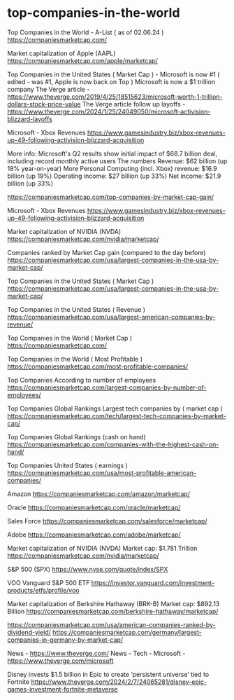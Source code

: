 # top-companies-in-the-world
Top Companies in the World - A-List ( as of 02.06.24 )
https://companiesmarketcap.com/

Market capitalization of Apple (AAPL)
https://companiesmarketcap.com/apple/marketcap/

Top Companies in the United States ( Market Cap ) - Microsoft is now #1 ( edited - was #1, Apple is now back on Top )
Microsoft is now a $1 trillion company
The Verge article - https://www.theverge.com/2019/4/25/18515623/microsoft-worth-1-trillion-dollars-stock-price-value
The Verge article follow up layoffs - https://www.theverge.com/2024/1/25/24049050/microsoft-activision-blizzard-layoffs

Microsoft - Xbox Revenues
https://www.gamesindustry.biz/xbox-revenues-up-49-following-activision-blizzard-acquisition

More info:
Microsoft's Q2 results show initial impact of $68.7 billion deal, including record monthly active users
The numbers
Revenue: $62 billion (up 18% year-on-year)
More Personal Computing (incl. Xbox) revenue: $16.9 billion (up 19%)
Operating income: $27 billion (up 33%)
Net income: $21.9 billion (up 33%)

https://companiesmarketcap.com/top-companies-by-market-cap-gain/

Microsoft - Xbox Revenues
https://www.gamesindustry.biz/xbox-revenues-up-49-following-activision-blizzard-acquisition

Market capitalization of NVIDIA (NVDA)
https://companiesmarketcap.com/nvidia/marketcap/

Companies ranked by Market Cap gain (compared to the day before)
https://companiesmarketcap.com/usa/largest-companies-in-the-usa-by-market-cap/

Top Companies in the United States ( Market Cap )
https://companiesmarketcap.com/usa/largest-companies-in-the-usa-by-market-cap/

Top Companies in the United States ( Revenue )
https://companiesmarketcap.com/usa/largest-american-companies-by-revenue/

Top Companies in the World ( Market Cap )
https://companiesmarketcap.com/

Top Companies in the World ( Most Profitable )
https://companiesmarketcap.com/most-profitable-companies/

Top Companies According to number of employees
https://companiesmarketcap.com/largest-companies-by-number-of-employees/

Top Companies Global Rankings Largest tech companies by ( market cap )
https://companiesmarketcap.com/tech/largest-tech-companies-by-market-cap/

Top Companies Global Rankings (cash on hand)
https://companiesmarketcap.com/companies-with-the-highest-cash-on-hand/

Top Companies United States ( earnings )
https://companiesmarketcap.com/usa/most-profitable-american-companies/

Amazon
https://companiesmarketcap.com/amazon/marketcap/

Oracle
https://companiesmarketcap.com/oracle/marketcap/

Sales Force
https://companiesmarketcap.com/salesforce/marketcap/

Adobe
https://companiesmarketcap.com/adobe/marketcap/

Market capitalization of NVIDIA (NVDA)
Market cap: $1.781 Trillion
https://companiesmarketcap.com/nvidia/marketcap/

S&P 500 (SPX)
https://www.nyse.com/quote/index/SPX

VOO
Vanguard S&P 500 ETF
https://investor.vanguard.com/investment-products/etfs/profile/voo

Market capitalization of Berkshire Hathaway (BRK-B)
Market cap: $892.13 Billion
https://companiesmarketcap.com/berkshire-hathaway/marketcap/

https://companiesmarketcap.com/usa/american-companies-ranked-by-dividend-yield/
https://companiesmarketcap.com/germany/largest-companies-in-germany-by-market-cap/


News - https://www.theverge.com/
News - Tech - Microsoft - https://www.theverge.com/microsoft

Disney invests $1.5 billion in Epic to create ‘persistent universe’ tied to Fortnite
https://www.theverge.com/2024/2/7/24065281/disney-epic-games-investment-fortnite-metaverse
